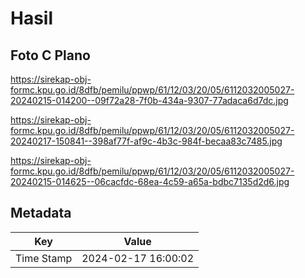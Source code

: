 # Hasil

## Foto C Plano

https://sirekap-obj-formc.kpu.go.id/8dfb/pemilu/ppwp/61/12/03/20/05/6112032005027-20240215-014200--09f72a28-7f0b-434a-9307-77adaca6d7dc.jpg

https://sirekap-obj-formc.kpu.go.id/8dfb/pemilu/ppwp/61/12/03/20/05/6112032005027-20240217-150841--398af77f-af9c-4b3c-984f-becaa83c7485.jpg

https://sirekap-obj-formc.kpu.go.id/8dfb/pemilu/ppwp/61/12/03/20/05/6112032005027-20240215-014625--06cacfdc-68ea-4c59-a65a-bdbc7135d2d6.jpg


## Metadata

| Key        | Value               |
| ---------- | ------------------- |
| Time Stamp | 2024-02-17 16:00:02 |



